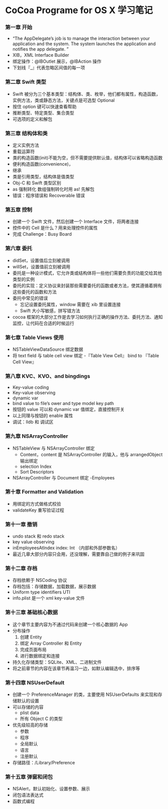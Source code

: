 # CoCoa Programe for OS X 学习笔记
### 第一章 开始
- “The AppDelegate’s job is to manage the interaction between your application and the system. The system launches the application and notifies the app delegate. ”
- XIB，XML Interface Builder
- 绑定操作：@IBOutlet 展示，@IBAction 操作
- 下划线『\_』代表忽略区间值的每一项

### 第二章 Swift 类型
- Swift 被分为三个基本类型：结构体、类、枚举，他们都有属性，构造函数，实例方法，类或静态方法，关键点是可选型 Optional
- 按住 option 键可以快速查看帮助
- 推断类型、特定类型、集合类型
- 可选项的定义和解包

### 第三章 结构体和类

- 定义实例方法
- 重载运算符
- 类的构造函数(init)不能为空，但不需要提供默认值，结构体可以省略构造函数
- 便利构造函数(convenience)，
- 继承
- 类是引用类型，结构体是值类型
- Obj-C 和 Swift 类型区别
- as 强制转化 数组强制转化时用 as! 先解包
- 错误：程序错误和 Recoverable 错误

### 第五章 控制

- 创建一个 Swift 文件，然后创建一个 Interface 文件，将两者连接
- 控件中的 Cell 是什么？用来处理控件的属性
- 完成 Challenge：Busy Board

### 第六章 委托

- didSet，设置值后立刻被调用
- willSet，设置值前立刻被调用
- 委托是一种设计模式，它允许类或结构体将一些他们需要负责的功能交给其他类型的实例
- 委托的实现：定义协议来封装那些需要委托的函数或者方法，使其遵循着拥有这些委托的函数和方法
- 委托中常见的错误
    - 忘记设置委托属性，window 需要在 xib 里设置连接
    - Swift 大小写敏感，拼写错方法
- cocoa 框架的大部分工作是去学习如何执行正确的操作方法、委托方法、通知监控，让代码在合适的时候运行

### 第七章 Table Views 使用

- NSTableViewDataSource 绑定数据
- 将 text field 与 table cell view 绑定
-『Table View Cell』 bind to 『Table Cell View』

### 第八章 KVC、KVO、and bingdings

- Key-value coding
- Key-value observing
- dynamic var 
- bind value to file’s ower and type model key path
- 按钮的 value 可以和 dynamic var 值绑定，直接控制开关
- 以上同理与按钮的 enable 属性
- 调试：lldb 和 调试区


### 第九章 NSArrayController
- NSTableView 与 NSArrayController 绑定
    - Content，content 是 NSArrayController 的输入，他与 arrangedObject 输出绑定
    - selection Index
    - Sort Descriptors
- NSArrayController 与 Document 绑定
    -Employees

### 第十章 Formatter and Validation

- 用绑定的方式做格式校验
- validateKey 重写验证过程

### 第十一章 撤销

- undo stack 和 redo stack
- key value observing
- inEmployeesAtIndex index: Int （内部和外部参数名）
- 最近几章大部分内容只会用，还没理解，需要靠自己做的例子来巩固


### 第十二章 存档

- 存档依赖于 NSCoding 协议
- 存档包括：存储数据，加载数据，展示数据
- Uniform type identifiers UTI
- info.plist 是一个 xml key-value 文件


### 第十三章 基础核心数据

- 这个章节主要内容为不通过代码来创建一个核心数据的 App
- 分布操作
	1. 创建 Entity
	2. 绑定 Array Controller 和 Entity
	3. 完成页面布局
	4. 进行数据绑定和连接
- 持久化存储类型：SQLite、XML、二进制文件
- 将之前章节的内容在该章节再温习一边，如默认编辑选中，排序等

### 第十四章 NSUserDefault

- 创建一个 PreferenceManager 的类，主要使用 NSUserDefaults 来实现和存储默认的设置
- 可以存储的内容
	- plist data
	- 所有 Object C 的类型
- 优先级较高的存储
	- 参数
	- 程序
	- 全局默认
	- 语言
	- 注册默认
- 存储路径：/Library/Preference

### 第十五章 弹窗和闭包

- NSAlert，默认初始化、设置参数、展示
- 闭包语法表达式
- 函数式编程
